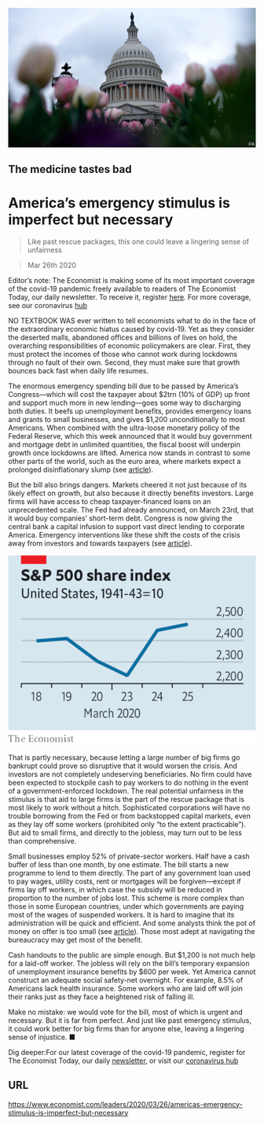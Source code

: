 ![](./images/20200328_LDP502.jpg)

## The medicine tastes bad

# America’s emergency stimulus is imperfect but necessary

> Like past rescue packages, this one could leave a lingering sense of unfairness

> Mar 26th 2020

Editor’s note: The Economist is making some of its most important coverage of the covid-19 pandemic freely available to readers of The Economist Today, our daily newsletter. To receive it, register [here](https://www.economist.com//newslettersignup). For more coverage, see our coronavirus [hub](https://www.economist.com//coronavirus)

NO TEXTBOOK WAS ever written to tell economists what to do in the face of the extraordinary economic hiatus caused by covid-19. Yet as they consider the deserted malls, abandoned offices and billions of lives on hold, the overarching responsibilities of economic policymakers are clear. First, they must protect the incomes of those who cannot work during lockdowns through no fault of their own. Second, they must make sure that growth bounces back fast when daily life resumes.



The enormous emergency spending bill due to be passed by America’s Congress—which will cost the taxpayer about $2trn (10% of GDP) up front and support much more in new lending—goes some way to discharging both duties. It beefs up unemployment benefits, provides emergency loans and grants to small businesses, and gives $1,200 unconditionally to most Americans. When combined with the ultra-loose monetary policy of the Federal Reserve, which this week announced that it would buy government and mortgage debt in unlimited quantities, the fiscal boost will underpin growth once lockdowns are lifted. America now stands in contrast to some other parts of the world, such as the euro area, where markets expect a prolonged disinflationary slump (see [article](https://www.economist.com//finance-and-economics/2020/03/26/the-ecb-breaks-its-self-imposed-rules)).

But the bill also brings dangers. Markets cheered it not just because of its likely effect on growth, but also because it directly benefits investors. Large firms will have access to cheap taxpayer-financed loans on an unprecedented scale. The Fed had already announced, on March 23rd, that it would buy companies’ short-term debt. Congress is now giving the central bank a capital infusion to support vast direct lending to corporate America. Emergency interventions like these shift the costs of the crisis away from investors and towards taxpayers (see [article](https://www.economist.com//finance-and-economics/2020/03/25/how-to-pay-for-the-pandemic)).



![](./images/20200328_LDC031.png)

That is partly necessary, because letting a large number of big firms go bankrupt could prove so disruptive that it would worsen the crisis. And investors are not completely undeserving beneficiaries. No firm could have been expected to stockpile cash to pay workers to do nothing in the event of a government-enforced lockdown. The real potential unfairness in the stimulus is that aid to large firms is the part of the rescue package that is most likely to work without a hitch. Sophisticated corporations will have no trouble borrowing from the Fed or from backstopped capital markets, even as they lay off some workers (prohibited only “to the extent practicable”). But aid to small firms, and directly to the jobless, may turn out to be less than comprehensive.

Small businesses employ 52% of private-sector workers. Half have a cash buffer of less than one month, by one estimate. The bill starts a new programme to lend to them directly. The part of any government loan used to pay wages, utility costs, rent or mortgages will be forgiven—except if firms lay off workers, in which case the subsidy will be reduced in proportion to the number of jobs lost. This scheme is more complex than those in some European countries, under which governments are paying most of the wages of suspended workers. It is hard to imagine that its administration will be quick and efficient. And some analysts think the pot of money on offer is too small (see [article](https://www.economist.com//united-states/2020/03/26/congress-puts-aside-its-habitual-dysfunction-and-responds-to-covid-19)). Those most adept at navigating the bureaucracy may get most of the benefit.

Cash handouts to the public are simple enough. But $1,200 is not much help for a laid-off worker. The jobless will rely on the bill’s temporary expansion of unemployment insurance benefits by $600 per week. Yet America cannot construct an adequate social safety-net overnight. For example, 8.5% of Americans lack health insurance. Some workers who are laid off will join their ranks just as they face a heightened risk of falling ill.

Make no mistake: we would vote for the bill, most of which is urgent and necessary. But it is far from perfect. And just like past emergency stimulus, it could work better for big firms than for anyone else, leaving a lingering sense of injustice. ■

Dig deeper:For our latest coverage of the covid-19 pandemic, register for The Economist Today, our daily [newsletter](https://www.economist.com//newslettersignup), or visit our [coronavirus hub](https://www.economist.com//coronavirus)

## URL

https://www.economist.com/leaders/2020/03/26/americas-emergency-stimulus-is-imperfect-but-necessary

